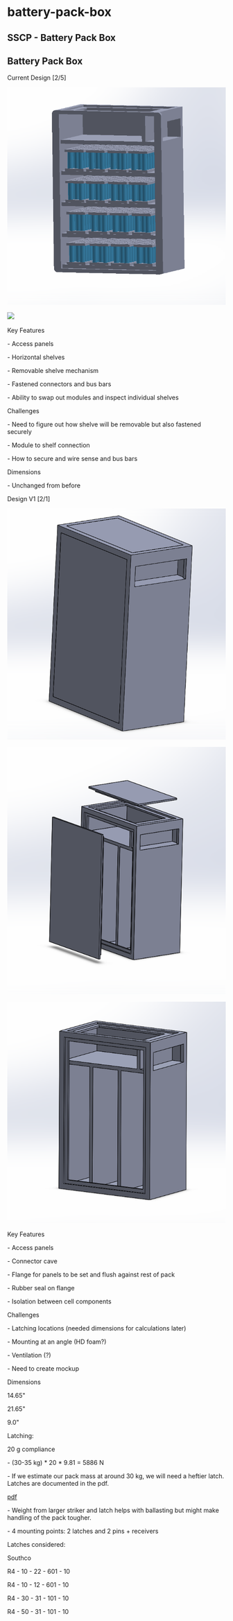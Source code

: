 # battery-pack-box

## SSCP - Battery Pack Box

## Battery Pack Box

Current Design \[2/5]

![](../../../../../assets/image_76278df815.png)

![](../../../../../assets/image_3263f85f14.png)

Key Features

&#x20;   \- Access panels

&#x20;   \- Horizontal shelves

&#x20;   \- Removable shelve mechanism

&#x20;   \- Fastened connectors and bus bars

&#x20;   \- Ability to swap out modules and inspect individual shelves

Challenges

&#x20;   \- Need to figure out how shelve will be removable but also fastened securely

&#x20;   \- Module to shelf connection

&#x20;   \- How to secure and wire sense and bus bars

Dimensions

&#x20;   \- Unchanged from before

Design V1 \[2/1]

![](../../../../../assets/image_37d9684a7a.png)

![](../../../../../assets/image_0b69f5ee23.png)

![](../../../../../assets/image_c1bc272124.png)

Key Features

&#x20;   \- Access panels

&#x20;   \- Connector cave

&#x20;   \- Flange for panels to be set and flush against rest of pack

&#x20;   \- Rubber seal on flange

&#x20;   \- Isolation between cell components

Challenges   &#x20;

&#x20;   \- Latching locations (needed dimensions for calculations later)

&#x20;   \- Mounting at an angle (HD foam?)

&#x20;   \- Ventilation (?)

&#x20;   \- Need to create mockup

Dimensions

&#x20;   14.65"

&#x20;   21.65"

&#x20;   9.0"

Latching:

20 g compliance

&#x20;   \- (30-35 kg) \* 20 \* 9.81 = 5886 N

&#x20;   \- If we estimate our pack mass at around 30 kg, we will need a heftier latch. Latches are documented in the pdf.

[pdf](http://www.southco.com/static/Literature/r4-r.en.pdf)

&#x20;   \- Weight from larger striker and latch helps with ballasting but might make handling of the pack tougher.

&#x20;   \- 4 mounting points: 2 latches and 2 pins + receivers

Latches considered:

Southco

&#x20;   R4 - 10 - 22 - 601 - 10

&#x20;   R4 - 10 - 12 - 601 - 10

&#x20;   R4 - 30 - 31 - 101 - 10&#x20;

&#x20;   R4 - 50 - 31 - 101 - 10

